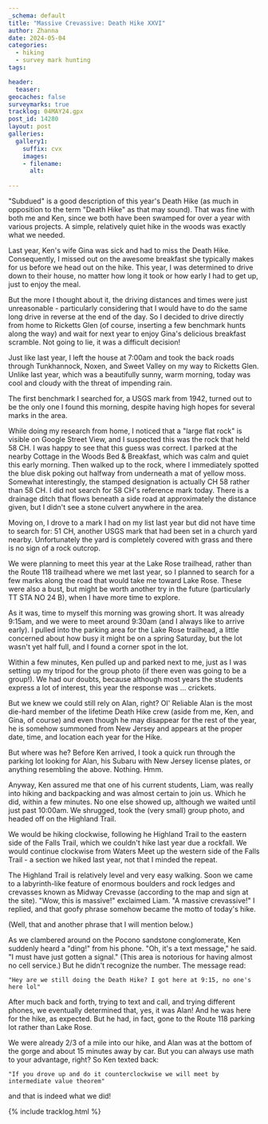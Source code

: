 ```yaml
---
_schema: default
title: "Massive Crevassive: Death Hike XXVI"
author: Zhanna
date: 2024-05-04
categories: 
  - hiking
  - survey mark hunting
tags:

header:
  teaser:
geocaches: false
surveymarks: true
tracklog: 04MAY24.gpx
post_id: 14280
layout: post  
galleries:
  gallery1:
    suffix: cvx
    images:
    - filename: 
      alt: 
      
---
```


"Subdued" is a good description of this year's Death Hike (as much in opposition to the term "Death Hike" as that may sound). That was fine with both me and Ken, since we both have been swamped for over a year with various projects. A simple, relatively quiet hike in the woods was exactly what we needed.

Last year, Ken's wife Gina was sick and had to miss the Death Hike. Consequently, I missed out on the awesome breakfast she typically makes for us before we head out on the hike. This year, I was determined to drive down to their house, no matter how long it took or how early I had to get up, just to enjoy the meal.

But the more I thought about it, the driving distances and times were just unreasonable - particularly considering that I would have to do the same long drive in reverse at the end of the day. So I decided to drive directly from home to Ricketts Glen (of course, inserting a few benchmark hunts along the way) and wait for next year to enjoy Gina's delicious breakfast scramble. Not going to lie, it was a difficult decision!

Just like last year, I left the house at 7:00am and took the back roads through Tunkhannock, Noxen, and Sweet Valley on my way to Ricketts Glen. Unlike last year, which was a beautifully sunny, warm morning, today was cool and cloudy with the threat of impending rain. 

The first benchmark I searched for, a USGS mark from 1942, turned out to be the only one I found this morning, despite having high hopes for several marks in the area. 

While doing my research from home, I noticed that a "large flat rock" is visible on Google Street View, and I suspected this was the rock that held 58 CH. I was happy to see that this guess was correct. I parked at the nearby Cottage in the Woods Bed & Breakfast, which was calm and quiet this early morning. Then walked up to the rock, where I immediately spotted the blue disk poking out halfway from underneath a mat of yellow moss. Somewhat interestingly, the stamped designation is actually CH 58 rather than 58 CH. I did not search for 58 CH's reference mark today. There is a drainage ditch that flows beneath a side road at approximately the distance given, but I didn't see a stone culvert anywhere in the area.

Moving on, I drove to a mark I had on my list last year but did not have time to search for: 51 CH, another USGS mark that had been set in a church yard nearby. Unfortunately the yard is completely covered with grass and there is no sign of a rock outcrop.

We were planning to meet this year at the Lake Rose trailhead, rather than the Route 118 trailhead where we met last year, so I planned to search for a few marks along the road that would take me toward Lake Rose. These were also a bust, but might be worth another try in the future (particularly TT STA NO 24 B), when I have more time to explore.

As it was, time to myself this morning was growing short. It was already 9:15am, and we were to meet around 9:30am (and I always like to arrive early). I pulled into the parking area for the Lake Rose trailhead, a little concerned about how busy it might be on a spring Saturday, but the lot wasn't yet half full, and I found a corner spot in the lot. 

Within a few minutes, Ken pulled up and parked next to me, just as I was setting up my tripod for the group photo (if there even was going to be a group!). We had our doubts, because although most years the students express a lot of interest, this year the response was ... crickets.

But we knew we could still rely on Alan, right? Ol' Reliable Alan is the most die-hard member of the lifetime Death Hike crew (aside from me, Ken, and Gina, of course) and even though he may disappear for the rest of the year, he is somehow summoned from New Jersey and appears at the proper date, time, and location each year for the Hike.

But where was he? Before Ken arrived, I took a quick run through the parking lot looking for Alan, his Subaru with New Jersey license plates, or anything resembling the above. Nothing. Hmm.

Anyway, Ken assured me that one of his current students, Liam, was really into hiking and backpacking and was almost certain to join us. Which he did, within a few minutes. No one else showed up, although we waited until just past 10:00am. We shrugged, took the (very small) group photo, and headed off on the Highland Trail.

We would be hiking clockwise, following he Highland Trail to the eastern side of the Falls Trail, which we couldn't hike last year due a rockfall. We would continue clockwise from Waters Meet up the western side of the Falls Trail - a section we hiked last year, not that I minded the repeat.

The Highland Trail is relatively level and very easy walking. Soon we came to a labyrinth-like feature of enormous boulders and rock ledges and crevasses known as Midway Crevasse (according to the map and sign at the site). "Wow, this is massive!" exclaimed Liam. "A massive crevassive!" I replied, and that goofy phrase somehow became the motto of today's hike.

(Well, that and another phrase that I will mention below.)

As we clambered around on the Pocono sandstone conglomerate, Ken suddenly heard a "ding!" from his phone. "Oh, it's a text message," he said. "I must have just gotten a signal." (This area is notorious for having almost no cell service.) But he didn't recognize the number. The message read:

`"Hey are we still doing the Death Hike? I got here at 9:15, no one's here lol"`

After much back and forth, trying to text and call, and trying different phones, we eventually determined that, yes, it was Alan! And he was here for the hike, as expected. But he had, in fact, gone to the Route 118 parking lot rather than Lake Rose. 

We were already 2/3 of a mile into our hike, and Alan was at the bottom of the gorge and about 15 minutes away by car. But you can always use math to your advantage, right? So Ken texted back:

`"If you drove up and do it counterclockwise we will meet by intermediate value theorem"`

and that is indeed what we did!




{% include tracklog.html %}
